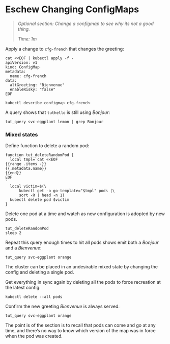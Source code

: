 # Eschew Changing ConfigMaps

> _Optional section: Change a configmap to see why its not a good thing._
>
> _Time: 1m_

Apply a change to `cfg-french` that changes the greeting:

<!-- @applyMapChange @test -->
```
cat <<EOF | kubectl apply -f -
apiVersion: v1
kind: ConfigMap
metadata:
  name: cfg-french
data:
  altGreeting: "Bienvenue"
  enableRisky: "false"
EOF
```

<!-- @descConfigMap @test -->
```
kubectl describe configmap cfg-french
```

A query shows that `tuthello` is still using
_Bonjour_:

<!-- @curlService @test -->
```
tut_query svc-eggplant lemon | grep Bonjour
```

### Mixed states

Define function to delete a random pod:

<!-- @funcDelRandomPod @env @test -->
```
function tut_deleteRandomPod {
  local tmpl=`cat <<EOF
{{range .items -}}
{{.metadata.name}}
{{end}}
EOF
`
  local victim=$(\
      kubectl get -o go-template="$tmpl" pods |\
      sort -R | head -n 1)
  kubectl delete pod $victim
}
```

Delete one pod at a time and watch as new configuration
is adopted by new pods.

<!-- @deleteOnePod @test -->
```
tut_deleteRandomPod
sleep 2
```

Repeat this query enough times to hit all pods
shows emit both a _Bonjour_ and a _Bienvenue_:

<!-- @tryQuery  -->
```
tut_query svc-eggplant orange
```

The cluster can be placed in an undesirable mixed state
by changing the config and deleting a single pod.

Get everything in sync again by deleting all the pods
to force recreation at the latest config:

<!-- @deleteAllPods @test -->
```
kubectl delete --all pods
```

Confirm the new greeting _Bienvenue_ is always served:
<!-- @tryQuery @test -->
```
tut_query svc-eggplant orange
```

The point is of the section is to recall that pods can
come and go at any time, and there’s no way to know
which version of the map was in force when the pod was
created.

